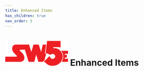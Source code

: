 ```yaml
---
title: Enhanced Items
has_children: true
nav_order: 3
---
```


# <img src='zzImages/sw5e-logo.png' style= 'float:; width:200px;'> Enhanced Items